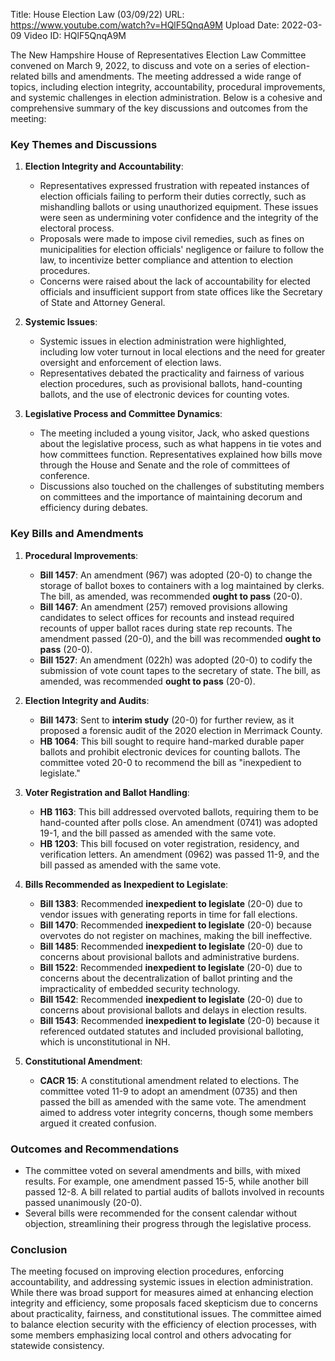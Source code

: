 Title: House Election Law (03/09/22)
URL: https://www.youtube.com/watch?v=HQlF5QnqA9M
Upload Date: 2022-03-09
Video ID: HQlF5QnqA9M

The New Hampshire House of Representatives Election Law Committee convened on March 9, 2022, to discuss and vote on a series of election-related bills and amendments. The meeting addressed a wide range of topics, including election integrity, accountability, procedural improvements, and systemic challenges in election administration. Below is a cohesive and comprehensive summary of the key discussions and outcomes from the meeting:

### **Key Themes and Discussions**
1. **Election Integrity and Accountability**:
   - Representatives expressed frustration with repeated instances of election officials failing to perform their duties correctly, such as mishandling ballots or using unauthorized equipment. These issues were seen as undermining voter confidence and the integrity of the electoral process.
   - Proposals were made to impose civil remedies, such as fines on municipalities for election officials' negligence or failure to follow the law, to incentivize better compliance and attention to election procedures.
   - Concerns were raised about the lack of accountability for elected officials and insufficient support from state offices like the Secretary of State and Attorney General.

2. **Systemic Issues**:
   - Systemic issues in election administration were highlighted, including low voter turnout in local elections and the need for greater oversight and enforcement of election laws.
   - Representatives debated the practicality and fairness of various election procedures, such as provisional ballots, hand-counting ballots, and the use of electronic devices for counting votes.

3. **Legislative Process and Committee Dynamics**:
   - The meeting included a young visitor, Jack, who asked questions about the legislative process, such as what happens in tie votes and how committees function. Representatives explained how bills move through the House and Senate and the role of committees of conference.
   - Discussions also touched on the challenges of substituting members on committees and the importance of maintaining decorum and efficiency during debates.

### **Key Bills and Amendments**
1. **Procedural Improvements**:
   - **Bill 1457**: An amendment (967) was adopted (20-0) to change the storage of ballot boxes to containers with a log maintained by clerks. The bill, as amended, was recommended **ought to pass** (20-0).
   - **Bill 1467**: An amendment (257) removed provisions allowing candidates to select offices for recounts and instead required recounts of upper ballot races during state rep recounts. The amendment passed (20-0), and the bill was recommended **ought to pass** (20-0).
   - **Bill 1527**: An amendment (022h) was adopted (20-0) to codify the submission of vote count tapes to the secretary of state. The bill, as amended, was recommended **ought to pass** (20-0).

2. **Election Integrity and Audits**:
   - **Bill 1473**: Sent to **interim study** (20-0) for further review, as it proposed a forensic audit of the 2020 election in Merrimack County.
   - **HB 1064**: This bill sought to require hand-marked durable paper ballots and prohibit electronic devices for counting ballots. The committee voted 20-0 to recommend the bill as "inexpedient to legislate."

3. **Voter Registration and Ballot Handling**:
   - **HB 1163**: This bill addressed overvoted ballots, requiring them to be hand-counted after polls close. An amendment (0741) was adopted 19-1, and the bill passed as amended with the same vote.
   - **HB 1203**: This bill focused on voter registration, residency, and verification letters. An amendment (0962) was passed 11-9, and the bill passed as amended with the same vote.

4. **Bills Recommended as Inexpedient to Legislate**:
   - **Bill 1383**: Recommended **inexpedient to legislate** (20-0) due to vendor issues with generating reports in time for fall elections.
   - **Bill 1470**: Recommended **inexpedient to legislate** (20-0) because overvotes do not register on machines, making the bill ineffective.
   - **Bill 1485**: Recommended **inexpedient to legislate** (20-0) due to concerns about provisional ballots and administrative burdens.
   - **Bill 1522**: Recommended **inexpedient to legislate** (20-0) due to concerns about the decentralization of ballot printing and the impracticality of embedded security technology.
   - **Bill 1542**: Recommended **inexpedient to legislate** (20-0) due to concerns about provisional ballots and delays in election results.
   - **Bill 1543**: Recommended **inexpedient to legislate** (20-0) because it referenced outdated statutes and included provisional balloting, which is unconstitutional in NH.

5. **Constitutional Amendment**:
   - **CACR 15**: A constitutional amendment related to elections. The committee voted 11-9 to adopt an amendment (0735) and then passed the bill as amended with the same vote. The amendment aimed to address voter integrity concerns, though some members argued it created confusion.

### **Outcomes and Recommendations**
- The committee voted on several amendments and bills, with mixed results. For example, one amendment passed 15-5, while another bill passed 12-8. A bill related to partial audits of ballots involved in recounts passed unanimously (20-0).
- Several bills were recommended for the consent calendar without objection, streamlining their progress through the legislative process.

### **Conclusion**
The meeting focused on improving election procedures, enforcing accountability, and addressing systemic issues in election administration. While there was broad support for measures aimed at enhancing election integrity and efficiency, some proposals faced skepticism due to concerns about practicality, fairness, and constitutional issues. The committee aimed to balance election security with the efficiency of election processes, with some members emphasizing local control and others advocating for statewide consistency.